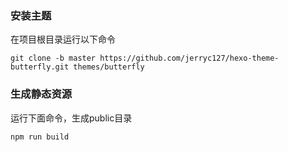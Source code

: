 ### 安装主题
在项目根目录运行以下命令
```
git clone -b master https://github.com/jerryc127/hexo-theme-butterfly.git themes/butterfly
```
### 生成静态资源
运行下面命令，生成public目录
```
npm run build
```
